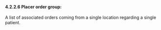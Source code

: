 #### 4.2.2.6 Placer order group: 

A list of associated orders coming from a single location regarding a single patient.
